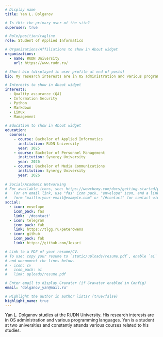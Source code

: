 ```yaml
---
# Display name
title: Yan L. Dolganov

# Is this the primary user of the site?
superuser: true

# Role/position/tagline
role: Student of Applied Informatics

# Organizations/Affiliations to show in About widget
organizations:
  - name: RUDN University
    url: https://www.rudn.ru/

# Short bio (displayed in user profile at end of posts)
bio: My research interests are in OS administration and various programming languages.

# Interests to show in About widget
interests:
  - Quality assurance (QA)
  - Information Security
  - Python 
  - Markdown
  - Linux
  - Management
  
# Education to show in About widget
education:
  courses:
    - course: Bachelor of Applied Informatics
      institution: RUDN University
      year: 2025
    - course: Bachelor of Personnel Management
      institution: Synergy University
      year: 2026
    - course: Bachelor of Media Communications
      institution: Synergy University
      year: 2026
 
# Social/Academic Networking
# For available icons, see: https://wowchemy.com/docs/getting-started/page-builder/#icons
#   For an email link, use "fas" icon pack, "envelope" icon, and a link in the
#   form "mailto:your-email@example.com" or "/#contact" for contact widget.
social:
  - icon: envelope
    icon_pack: fas
    link: '/#contact'
  - icon: telegram
    icon_pack: fab
    link: https://tlgg.ru/peterowens
  - icon: github
    icon_pack: fab
    link: https://github.com/Jexari

# Link to a PDF of your resume/CV.
# To use: copy your resume to `static/uploads/resume.pdf`, enable `ai` icons in `params.toml`,
# and uncomment the lines below.
# - icon: cv
#   icon_pack: ai
#   link: uploads/resume.pdf

# Enter email to display Gravatar (if Gravatar enabled in Config)
email: 'dolganov_yan@mail.ru'

# Highlight the author in author lists? (true/false)
highlight_name: true
---
```


Yan L. Dolganov studies at the RUDN University. His research interests are in OS administration and various programming languages. Yan is a student at two universities and constantly attends various courses related to his studies.
